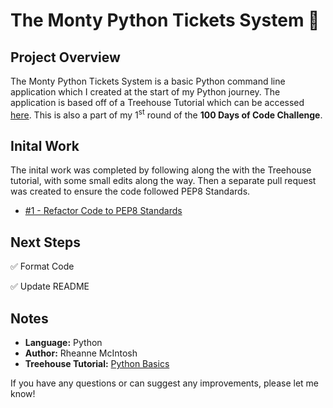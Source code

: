 # The Monty Python Tickets System :snake:

## Project Overview
The Monty Python Tickets System is a basic Python command line application which I created at the start of my Python journey. The application is based off of a Treehouse Tutorial which can be accessed [here](https://teamtreehouse.com/library/the-project). This is also a part of my 1<sup>st</sup> round of the **100 Days of Code Challenge**.

## Inital Work
The inital work was completed by following along the with the Treehouse tutorial, with some small edits along the way. Then a separate pull request was created to ensure the code followed PEP8 Standards.
- [#1 - Refactor Code to PEP8 Standards](https://github.com/rheannemcintosh/treehouse-python-monty-python-tickets/pull/1)

## Next Steps
:white_check_mark: Format Code

:white_check_mark: Update README

## Notes
- **Language:** Python
- **Author:** Rheanne McIntosh
- **Treehouse Tutorial:** [Python Basics](https://teamtreehouse.com/library/python-basics-3)

If you have any questions or can suggest any improvements, please let me know!
